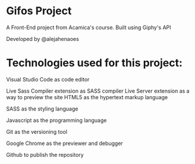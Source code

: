 # Gifos Project 
A Front-End project from Acamica's course. Built using Giphy's API

Developed by @alejahenaoes

# Technologies used for this project:
Visual Studio Code as code editor

Live Sass Compiler extension as SASS compiler
Live Server extension as a way to preview the site
HTML5 as the hypertext markup language

SASS as the styling language

Javascript as the programming language

Git as the versioning tool

Google Chrome as the previewer and debugger

Github to publish the repository
